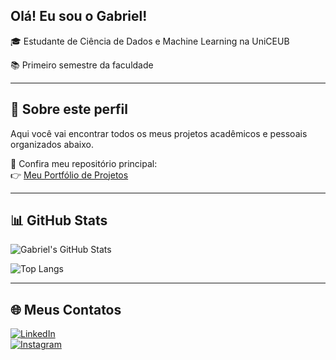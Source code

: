 ## Olá! Eu sou o Gabriel!

🎓 Estudante de Ciência de Dados e Machine Learning na UniCEUB

📚 Primeiro semestre da faculdade  

---

## 🧠 Sobre este perfil

Aqui você vai encontrar todos os meus projetos acadêmicos e pessoais organizados abaixo.

📁 Confira meu repositório principal:  
👉 [Meu Portfólio de Projetos](https://github.com/GabrielSanchez12/PersonalPortfolio)

---

## 📊 GitHub Stats

![Gabriel's GitHub Stats](https://github-readme-stats.vercel.app/api?username=GabrielSanchez12&show_icons=true&theme=tokyonight&hide_title=true)

![Top Langs](https://github-readme-stats.vercel.app/api/top-langs/?username=GabrielSanchez12&layout=compact&theme=tokyonight)

---

## 🌐 Meus Contatos

[![LinkedIn](https://img.shields.io/badge/LinkedIn-blue?logo=linkedin&style=for-the-badge&logoColor=white)](https://www.linkedin.com/in/gabriel-arakaki-sanchez-b63514365/)  
[![Instagram](https://img.shields.io/badge/Instagram-red?logo=instagram&style=for-the-badge&logoColor=white)](https://www.instagram.com/_.gabrielsanchez?igsh=bXR1dDQ5NThqbTlk&utm_source=qr)



<!--
**GabrielSanchez12/GabrielSanchez12** is a ✨ _special_ ✨ repository because its `README.md` (this file) appears on your GitHub profile.
